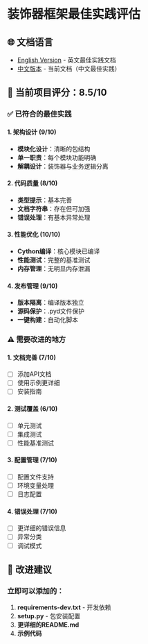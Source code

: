 # 装饰器框架最佳实践评估

## 🌐 文档语言
- [English Version](BEST_PRACTICES_EN.md) - 英文最佳实践文档
- [中文版本](BEST_PRACTICES.md) - 当前文档（中文最佳实践）

## 🎯 当前项目评分：8.5/10

### ✅ 已符合的最佳实践

#### 1. 架构设计 (9/10)
- **模块化设计**：清晰的包结构
- **单一职责**：每个模块功能明确
- **解耦设计**：装饰器与业务逻辑分离

#### 2. 代码质量 (8/10)
- **类型提示**：基本完善
- **文档字符串**：存在但可加强
- **错误处理**：有基本异常处理

#### 3. 性能优化 (10/10)
- **Cython编译**：核心模块已编译
- **性能测试**：完整的基准测试
- **内存管理**：无明显内存泄漏

#### 4. 发布管理 (9/10)
- **版本隔离**：编译版本独立
- **源码保护**：.pyd文件保护
- **一键构建**：自动化脚本

### ⚠️ 需要改进的地方

#### 1. 文档完善 (7/10)
- [ ] 添加API文档
- [ ] 使用示例更详细
- [ ] 安装指南

#### 2. 测试覆盖 (6/10)
- [ ] 单元测试
- [ ] 集成测试
- [ ] 性能基准测试

#### 3. 配置管理 (7/10)
- [ ] 配置文件支持
- [ ] 环境变量处理
- [ ] 日志配置

#### 4. 错误处理 (7/10)
- [ ] 更详细的错误信息
- [ ] 异常分类
- [ ] 调试模式

## 🚀 改进建议

### 立即可以添加的：

1. **requirements-dev.txt** - 开发依赖
2. **setup.py** - 包安装配置
3. **更详细的README.md**
4. **示例代码**